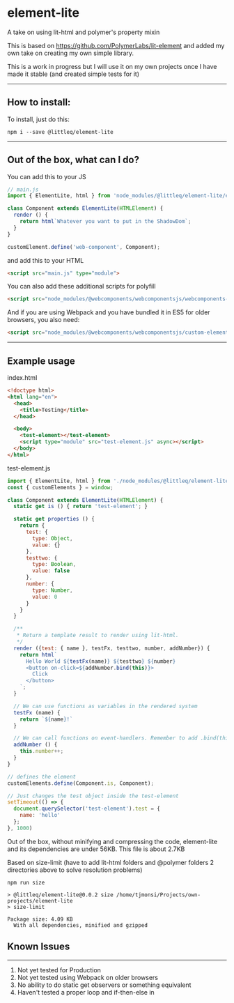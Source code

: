 # element-lite
A take on using lit-html and polymer's property mixin

This is based on https://github.com/PolymerLabs/lit-element and added my own take on creating my own
simple library.

This is a work in progress but I will use it on my own projects once I have made it stable (and created simple tests for it)

------

## How to install:

To install, just do this:
```
npm i --save @littleq/element-lite
```

------

## Out of the box, what can I do?

You can add this to your JS

```js
// main.js
import { ElementLite, html } from 'node_modules/@littleq/element-lite/element-lite.js'

class Component extends ElementLite(HTMLElement) {
  render () {
    return html`Whatever you want to put in the ShadowDom`;
  }
}

customElement.define('web-component', Component);
```

and add this to your HTML

```html
<script src="main.js" type="module">
```

You can also add these additional scripts for polyfill

```html
<script src="node_modules/@webcomponents/webcomponentsjs/webcomponents-loader.js">
```

And if you are using Webpack and you have bundled it in ES5 for older browsers, you also need:

```html
<script src="node_modules/@webcomponents/webcomponentsjs/custom-elements-es5-adapter.js">
```

-------

## Example usage

index.html
```html
<!doctype html>
<html lang="en">
  <head>
    <title>Testing</title>
  </head>

  <body>
    <test-element></test-element>
    <script type="module" src="test-element.js" async></script>
  </body>
</html>
```

test-element.js
```js
import { ElementLite, html } from './node_modules/@littleq/element-lite/element-lite.js';
const { customElements } = window;

class Component extends ElementLite(HTMLElement) {
  static get is () { return 'test-element'; }

  static get properties () {
    return {
      test: {
        type: Object,
        value: {}
      },
      testtwo: {
        type: Boolean,
        value: false
      },
      number: {
        type: Number,
        value: 0
      }
    }
  }

  /**
   * Return a template result to render using lit-html.
   */
  render ({test: { name }, testFx, testtwo, number, addNumber}) {
    return html`
      Hello World ${testFx(name)} ${testtwo} ${number}
      <button on-click=${addNumber.bind(this)}>
        Click
      </button>
    `;
  }

  // We can use functions as variables in the rendered system
  testFx (name) {
    return `${name}!`
  }

  // We can call functions on event-handlers. Remember to add .bind(this)
  addNumber () {
    this.number++;
  }
}

// defines the element
customElements.define(Component.is, Component);

// Just changes the test object inside the test-element
setTimeout(() => {
  document.querySelector('test-element').test = {
    name: 'hello'
  };
}, 1000)

```

Out of the box, without minifying and compressing the code, element-lite and its dependencies are under 56KB.
This file is about 2.7KB

Based on size-limit (have to add lit-html folders and @polymer folders 2 directories above to solve resolution problems)

```
npm run size

> @littleq/element-lite@0.0.2 size /home/tjmonsi/Projects/own-projects/element-lite
> size-limit

Package size: 4.09 KB
  With all dependencies, minified and gzipped
```


## Known Issues
--------

1. Not yet tested for Production
2. Not yet tested using Webpack on older browsers
3. No ability to do static get observers or something equivalent
4. Haven't tested a proper loop and if-then-else in